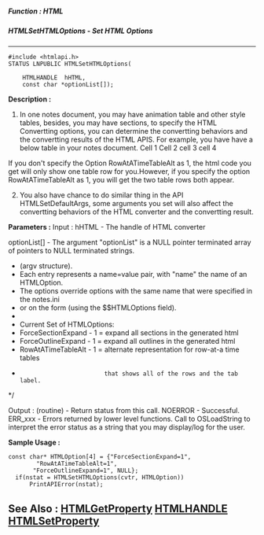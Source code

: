 ##### Function : HTML
##### HTMLSetHTMLOptions - Set HTML Options
---
```
#include <htmlapi.h>
STATUS LNPUBLIC HTMLSetHTMLOptions(

	HTMLHANDLE  hHTML,
	const char *optionList[]);
```
**Description :**

1) In one notes document, you may have animation table and other style tables, 
besides, you may have sections, to specify the HTML Convertting options, you 
can determine the convertting behaviors and the convertting results of the HTML 
APIS. For example, you have have a below table in your notes document.
Cell 1	Cell 2
cell 3	cell 4

If you don't specify the Option RowAtATimeTableAlt as 1, the html code you get 
will only show one table row for you.However, if you specify the option 
RowAtATimeTableAlt as 1, you will get the two table rows both appear.

2) You also have chance to do similar thing in the API HTMLSetDefaultArgs, some 
arguments you set will also affect the convertting behaviors of the HTML 
converter and the convertting result.


**Parameters :**
Input :
hHTML  -  The handle of HTML converter

optionList[]  -  The argument "optionList" is a NULL pointer terminated array of pointers to NULL terminated strings.
 * (argv structure).
 * Each entry represents a name=value pair, with "name" the name of an HTMLOption.
 * The options override options with the same name that were specified in the notes.ini
 * or on the form (using the $$HTMLOptions field).
 *
 * Current Set of HTMLOptions:
 *    ForceSectionExpand - 1 = expand all sections in the generated html
 *    ForceOutlineExpand - 1 = expand all outlines in the generated html
 *    RowAtATimeTableAlt - 1 = alternate representation for row-at-a time tables
 *	                           that shows all of the rows and the tab label.
 */


Output :
(routine)  -  Return status from this call.
	NOERROR - Successful.
	ERR_xxx - Errors returned by lower level functions.  Call to OSLoadString to interpret the error status as a string that you may display/log for the user.



**Sample Usage :**
```
const char* HTMLOption[4] = {"ForceSectionExpand=1",
	    "RowAtATimeTableAlt=1", 
	   "ForceOutlineExpand=1", NULL};
  if(nstat = HTMLSetHTMLOptions(cvtr, HTMLOption))
      PrintAPIError(nstat);
```
**See Also :**
[HTMLGetProperty](/domino-c-api-docs/reference/Func/HTMLGetProperty)
[HTMLHANDLE](/domino-c-api-docs/reference/Data/HTMLHANDLE)
[HTMLSetProperty](/domino-c-api-docs/reference/Func/HTMLSetProperty)
---
